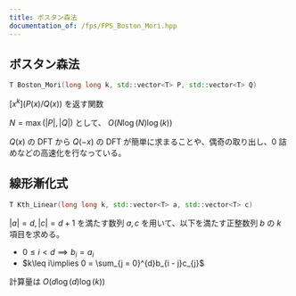 ```yaml
---
title: ボスタン森法
documentation_of: /fps/FPS_Boston_Mori.hpp
---
```


## ボスタン森法

```cpp
T Boston_Mori(long long k, std::vector<T> P, std::vector<T> Q)
```

$[x^{k}](P(x) / Q(x))$ を返す関数

$N = \max(|P|, |Q|)$ として、 $O(N\log(N)\log(k))$

$Q(x)$ の DFT から $Q(-x)$ の DFT が簡単に求まることや、偶奇の取り出し、$0$ 詰めなどの高速化を行なっている。

## 線形漸化式

```cpp
T Kth_Linear(long long k, std::vector<T> a, std::vector<T> c)
```

$|a| = d, |c| = d + 1$ を満たす数列 $a, c$ を用いて、以下を満たす正整数列 $b$ の $k$ 項目を求める。

- $0\leq i< d\implies b_{i} = a_{i}$
- $k\leq i\implies 0 = \sum_{j = 0}^{d}b_{i - j}c_{j}$

計算量は $O(d\log(d)\log(k))$
